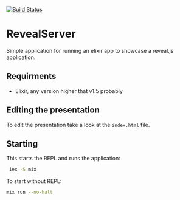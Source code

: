 [![Build Status](https://travis-ci.org/tdejager/reveal_server.svg?branch=master)](https://travis-ci.org/tdejager/reveal_server)

# RevealServer

Simple application for running an elixir app to showcase a reveal.js application. 

## Requirments

* Elixir, any version higher that v1.5 probably


## Editing the presentation

To edit the presentation take a look at the `index.html` file.

## Starting

This starts the REPL and runs the application:

```bash
 iex -S mix
```

To start without REPL:

```bash
mix run --no-halt
```




